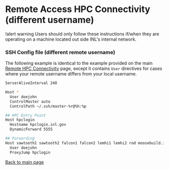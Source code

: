 # Remote Access HPC Connectivity (different username)

!alert warning
Users should only follow these instructions if/when they are operating on a machine located out side
INL's internal network.

### SSH Config file (different remote username)

The following example is identical to the example provided on the main [Remote HPC Connectivity](help/remotehpcconnectivity.md) page, except it contains `User` directives for cases where your remote username differs from your local username.

```bash
ServerAliveInterval 240

Host *
  User doejohn
  ControlMaster auto
  ControlPath ~/.ssh/master-%r@%h:%p

## HPC Entry Point
Host hpclogin
  Hostname hpclogin.inl.gov
  DynamicForward 5555

## Forwarding
Host sawtooth1 sawtooth2 falcon1 falcon2 lemhi1 lemhi2 rod moosebuild.inl.gov hpcgitlab.hpc.inl.gov hpcsc.inl.gov
  User doejohn
  ProxyJump hpclogin
```

[Back to main page](help/remotehpcconnectivity.md)